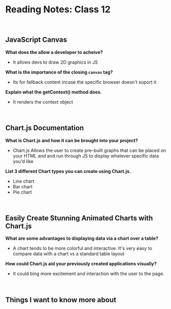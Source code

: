 # Reading Notes: Class 12

<br>

## JavaScript Canvas

**What does the <canvas> allow a developer to acheive?**
  
- It allows devs to draw 2D graphics in JS
  
**What is the importance of the closing <code>canvas</code> tag?**
  
- Its for fallback content incase the specific browser doesn't suport it
  
**Explain what the getContext() method does.**
  
- It renders the context object

<br>

## Chart.js Documentation

**What is Chart.js and how it can be brought into your project?**
  
- Chart.js Allows the user to create pre-built graphs that can be placed on your HTML and and run through JS to display whatever specific data you'd like

**List 3 different Chart types you can create using Chart.js.**
  
- Line chart
- Bar chart
- Pie chart

<br>

## Easily Create Stunning Animated Charts with Chart.js

**What are some advantages to displaying data via a chart over a table?**
  
- A chart tends to be more colorful and interactive. It's very easy to compare data with a chart vs a standard table layout
  
**How could Chart.js aid your previously created applications visually?**

- It could bing more excitement and interaction with the user to the page. 
  
<br>
  
## Things I want to know more about
